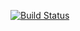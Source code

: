  [![Build Status](https://secure.travis-ci.org/chrisfjones/coffin.png)](http://travis-ci.org/chrisfjones/coffin)
